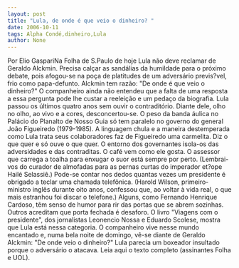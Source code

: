 ```yaml
---
layout: post
title: "Lula, de onde é que veio o dinheiro? "
date: 2006-10-11
tags: Alpha Condé,dinheiro,Lula
author: None
---
```

Por Elio GaspariNa Folha de S.Paulo de hoje
Lula não deve
 reclamar de Geraldo Alckmin. Precisa calçar as sandálias da humildade para o próximo debate, pois afogou-se na poça de platitudes de um adversário previs?vel, frio como papa-defunto. Alckmin tem razão: \"De onde é que veio o dinheiro?\" 
O companheiro ainda não entendeu que a falta de uma resposta a essa pergunta pode lhe custar a reeleição e um pedaço da biografia.
Lula passou os últimos quatro anos sem ouvir o contraditório. Diante dele, olho no olho, ao vivo e a cores, desconcertou-se. O peso da banda áulica no Palácio do Planalto de Nosso Guia só tem paralelo no governo do general João Figueiredo (1979-1985). A linguagem chula e a maneira destemperada como Lula trata seus colaboradores faz de Figueiredo uma carmelita. Diz o que quer e só ouve o que quer.
O entorno dos governantes isola-os das adversidades e das contraditas. O café vem como ele gosta. O assessor que carrega a toalha para enxugar o suor está sempre por perto. (Lembrai-vos do curador de almofadas para as pernas curtas do imperador et?ope Hailé Selassiê.) 
Pode-se contar nos dedos quantas vezes um presidente é obrigado a teclar uma chamada telefônica. (Harold Wilson, primeiro-ministro inglês durante oito anos, confessou que, ao voltar à vida real, o que mais estranhou foi discar o telefone.) 
Alguns, como Fernando Henrique Cardoso, têm senso de humor para rir das portas que se abrem sozinhas. Outros acreditam que porta fechada é desaforo. O livro \"Viagens com o presidente\", dos jornalistas Leonencio Nossa e Eduardo Scolese, mostra que Lula está nessa categoria.
O companheiro vive nesse mundo encantado e, numa bela noite de domingo, vê-se diante de Geraldo Alckmin: \"De onde veio o dinheiro?\" Lula parecia um boxeador insultado porque o adversário o atacava. 
Leia aqui o texto completo (assinantes Folha e UOL). 